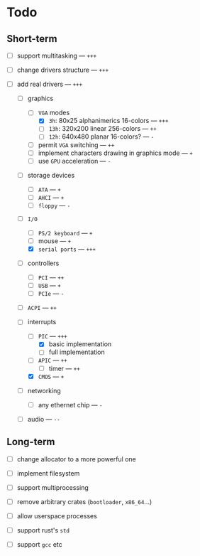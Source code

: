 # Todo

## Short-term

- [ ] support multitasking — `+++`

- [ ] change drivers structure — `+++`

- [ ] add real drivers — `+++`

  - [ ] graphics
    - [ ] `VGA` modes
      - [x] `3h`: 80x25 alphanimerics 16-colors — `+++`
      - [ ] `13h`: 320x200 linear 256-colors — `++`
      - [ ] `12h`: 640x480 planar 16-colors? — `-`
    - [ ] permit `VGA` switching — `++`
    - [ ] implement characters drawing in graphics mode — `+`
    - [ ] use `GPU` acceleration — `-`

  - [ ] storage devices
    - [ ] `ATA` — `+`
    - [ ] `AHCI` — `+`
    - [ ] `floppy` — `-`

  - [ ] `I/O`
    - [ ] `PS/2 keyboard` — `+`
    - [ ] mouse — `+`
    - [x] `serial ports` — `+++`

  - [ ] controllers
    - [ ] `PCI` — `++`
    - [ ] `USB` — `+`
    - [ ] `PCIe` — `-`

  - [ ] `ACPI` — `++`

  - [ ] interrupts
    - [ ] `PIC` — `+++`
      - [x] basic implementation
      - [ ] full implementation
    - [ ] `APIC` — `++`
      - [ ] timer — `++`
    - [x] `CMOS` — `+`

  - [ ] networking
    - [ ] any ethernet chip — `-`

  - [ ] audio — `--`

## Long-term

- [ ] change allocator to a more powerful one

- [ ] implement filesystem

- [ ] support multiprocessing

- [ ] remove arbitrary crates (`bootloader`, `x86_64`...)

- [ ] allow userspace processes

- [ ] support rust's `std`

- [ ] support `gcc` etc
